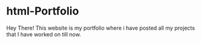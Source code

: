 # html-Portfolio
Hey There! This website is my portfolio where i have posted all my projects that I have worked on till now.
